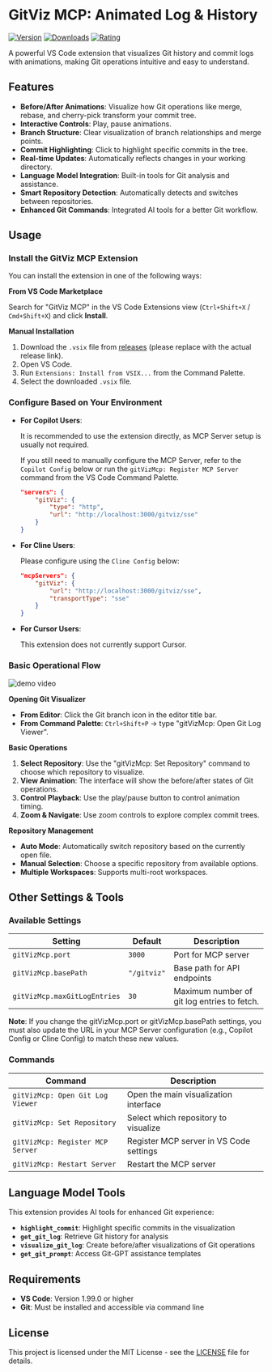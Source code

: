 # GitViz MCP: Animated Log & History

[![Version](https://img.shields.io/visual-studio-marketplace/v/GIT-Viz-Team.git-viz-mcp)](https://marketplace.visualstudio.com/items?itemName=GIT-Viz-Team.git-viz-mcp)
[![Downloads](https://img.shields.io/visual-studio-marketplace/d/GIT-Viz-Team.git-viz-mcp)](https://marketplace.visualstudio.com/items?itemName=GIT-Viz-Team.git-viz-mcp)
[![Rating](https://img.shields.io/visual-studio-marketplace/r/GIT-Viz-Team.git-viz-mcp)](https://marketplace.visualstudio.com/items?itemName=GIT-Viz-Team.git-viz-mcp)

A powerful VS Code extension that visualizes Git history and commit logs with animations, making Git operations intuitive and easy to understand.

## Features

- **Before/After Animations**: Visualize how Git operations like merge, rebase, and cherry-pick transform your commit tree.
- **Interactive Controls**: Play, pause animations.
- **Branch Structure**: Clear visualization of branch relationships and merge points.
- **Commit Highlighting**: Click to highlight specific commits in the tree.
- **Real-time Updates**: Automatically reflects changes in your working directory.
- **Language Model Integration**: Built-in tools for Git analysis and assistance.
- **Smart Repository Detection**: Automatically detects and switches between repositories.
- **Enhanced Git Commands**: Integrated AI tools for a better Git workflow.

## Usage

### Install the GitViz MCP Extension

You can install the extension in one of the following ways:

**From VS Code Marketplace**

Search for "GitViz MCP" in the VS Code Extensions view (`Ctrl+Shift+X` / `Cmd+Shift+X`) and click **Install**.

**Manual Installation**

1.  Download the `.vsix` file from [releases](https://github.com/your-repo/releases) (please replace with the actual release link).
2.  Open VS Code.
3.  Run `Extensions: Install from VSIX...` from the Command Palette.
4.  Select the downloaded `.vsix` file.

### Configure Based on Your Environment

- **For Copilot Users**:

  It is recommended to use the extension directly, as MCP Server setup is usually not required.

  If you still need to manually configure the MCP Server, refer to the `Copilot Config` below or run the `gitVizMcp: Register MCP Server` command from the VS Code Command Palette.

  ```json
  "servers": {
      "gitViz": {
          "type": "http",
          "url": "http://localhost:3000/gitviz/sse"
      }
  }
  ```

- **For Cline Users**:

  Please configure using the `Cline Config` below:

  ```json
  "mcpServers": {
      "gitViz": {
          "url": "http://localhost:3000/gitviz/sse",
          "transportType": "sse"
      }
  }
  ```

- **For Cursor Users**:

  This extension does not currently support Cursor.

### Basic Operational Flow

![demo video](demo\demo_video_1.gif)

**Opening Git Visualizer**

- **From Editor**: Click the Git branch icon in the editor title bar.
- **From Command Palette**: `Ctrl+Shift+P` → type "gitVizMcp: Open Git Log Viewer".

**Basic Operations**

1.  **Select Repository**: Use the "gitVizMcp: Set Repository" command to choose which repository to visualize.
2.  **View Animation**: The interface will show the before/after states of Git operations.
3.  **Control Playback**: Use the play/pause button to control animation timing.
4.  **Zoom & Navigate**: Use zoom controls to explore complex commit trees.

**Repository Management**

- **Auto Mode**: Automatically switch repository based on the currently open file.
- **Manual Selection**: Choose a specific repository from available options.
- **Multiple Workspaces**: Supports multi-root workspaces.

## Other Settings & Tools

### Available Settings

| Setting                      | Default     | Description                                 |
| ---------------------------- | ----------- | ------------------------------------------- |
| `gitVizMcp.port`             | `3000`      | Port for MCP server                         |
| `gitVizMcp.basePath`         | `"/gitviz"` | Base path for API endpoints                 |
| `gitVizMcp.maxGitLogEntries` | `30`        | Maximum number of git log entries to fetch. |

**Note**: If you change the gitVizMcp.port or gitVizMcp.basePath settings, you must also update the URL in your MCP Server configuration (e.g., Copilot Config or Cline Config) to match these new values.

### Commands

| Command                          | Description                             |
| -------------------------------- | --------------------------------------- |
| `gitVizMcp: Open Git Log Viewer` | Open the main visualization interface   |
| `gitVizMcp: Set Repository`      | Select which repository to visualize    |
| `gitVizMcp: Register MCP Server` | Register MCP server in VS Code settings |
| `gitVizMcp: Restart Server`      | Restart the MCP server                  |

## Language Model Tools

This extension provides AI tools for enhanced Git experience:

- **`highlight_commit`**: Highlight specific commits in the visualization
- **`get_git_log`**: Retrieve Git history for analysis
- **`visualize_git_log`**: Create before/after visualizations of Git operations
- **`get_git_prompt`**: Access Git-GPT assistance templates

## Requirements

- **VS Code**: Version 1.99.0 or higher
- **Git**: Must be installed and accessible via command line

## License

This project is licensed under the MIT License - see the [LICENSE](LICENSE) file for details.
